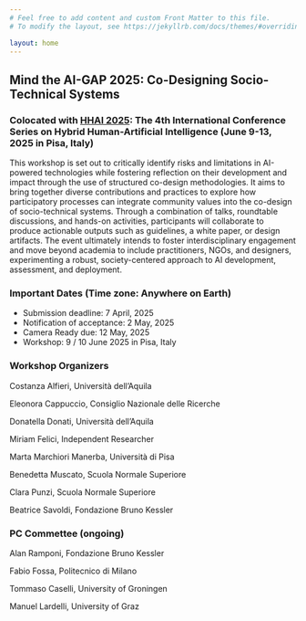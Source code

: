 ```yaml
---
# Feel free to add content and custom Front Matter to this file.
# To modify the layout, see https://jekyllrb.com/docs/themes/#overriding-theme-defaults

layout: home
---
```


## Mind the AI-GAP 2025: Co-Designing Socio-Technical Systems 

### Colocated with <a href="https://hhai-conference.org/2025/" target="_blank">HHAI 2025</a>: The 4th International Conference Series on Hybrid Human-Artificial Intelligence (June 9-13, 2025 in Pisa, Italy)

This workshop is set out to critically identify risks and limitations in AI-powered technologies while fostering reflection on their development and impact through the use of structured co-design methodologies. It aims to bring together diverse contributions and practices to explore how participatory processes can integrate community values into the co-design of socio-technical systems. Through a combination of talks, roundtable discussions, and hands-on activities, participants will collaborate to produce actionable outputs such as guidelines, a white paper, or design artifacts. The event ultimately intends to foster interdisciplinary engagement and move beyond academia to include practitioners, NGOs, and designers, experimenting a robust, society-centered approach to AI development, assessment, and deployment.

### Important Dates (Time zone: Anywhere on Earth)
* Submission deadline: 7 April, 2025
* Notification of acceptance: 2 May, 2025
* Camera Ready due: 12 May, 2025
* Workshop: 9 / 10 June 2025 in Pisa, Italy

### Workshop Organizers

Costanza Alfieri, Università dell’Aquila

Eleonora Cappuccio, Consiglio Nazionale delle Ricerche

Donatella Donati, Università dell’Aquila

Miriam Felici, Independent Researcher 

Marta Marchiori Manerba, Università di Pisa

Benedetta Muscato, Scuola Normale Superiore

Clara Punzi, Scuola Normale Superiore 

Beatrice Savoldi, Fondazione Bruno Kessler 

### PC Commettee (ongoing) 

Alan Ramponi, Fondazione Bruno Kessler

Fabio Fossa, Politecnico di Milano

Tommaso Caselli, University of Groningen

Manuel Lardelli, University of Graz
